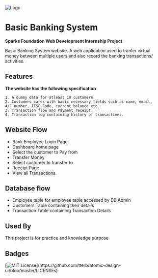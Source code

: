 
![Logo](https://www.thesparksfoundationsingapore.org/images/logo_small.png)

    
# Basic Banking System 

**Sparks Foundation Web Development Internship Project**

Basic Banking System website. A web application used to tranfer virtual money between multiple users and also record the banking transactions/ activities.


## Features

**The website has the following specification**

    1. A dummy data for atleast 10 customers
    2. Customers cards with basic necessary fields such as name, email, A/C number, IFSC Code, current balance etc.
    3. Transaction flow and Payment receipt.
    4. Transaction log containing history of transactions.


## Website Flow

- Bank Employee Login Page 
- Dashboard home page 
- Select the customer to Pay from 
- Transfer Money 
- Select customer to transfer to 
- Receipt Page 
- View all Transactions.

## Database flow

- Employee table for employee table accessed by DB Admin
- Customers Table containing their details
- Transaction Table containing Transaction Details
## Used By

This project is for practice and knowledge purpose

  
## Badges

[![MIT License](https://img.shields.io/apm/l/atomic-design-ui.svg?)](https://github.com/tterb/atomic-design-ui/blob/master/LICENSEs)
